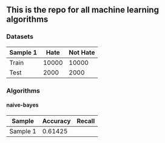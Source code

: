 ## This is the repo for all machine learning algorithms

### Datasets

| Sample 1 | Hate  | Not Hate |
| -------- | ----- | -------- |
| Train    | 10000 | 10000    |
| Test     | 2000  | 2000     |



### Algorithms

#### naive-bayes

| Sample   | Accuracy | Recall |
| -------- | -------- | ------ |
| Sample 1 | 0.61425  |        |
